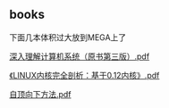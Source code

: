 ## books

下面几本体积过大放到MEGA上了

[深入理解计算机系统（原书第三版）.pdf](https://mega.nz/#!1KgCTT7D!vJ7pabwxG3E2RK96BVf9-YL5HPTFiU3SACIyb6bYoc0)

[《LINUX内核完全剖析：基于0.12内核》.pdf](https://mega.nz/#!JaJnjRpS!Br52ChFKiNrVPxT77j1-0m-R7g8obNIFNZwkKRyZCfg)

[自顶向下方法.pdf](https://mega.nz/#!VHAmQBBa!NLFE2S1n75kobxwLcKdU2BjFEkGe1sxa2SeSzG65lk4)
